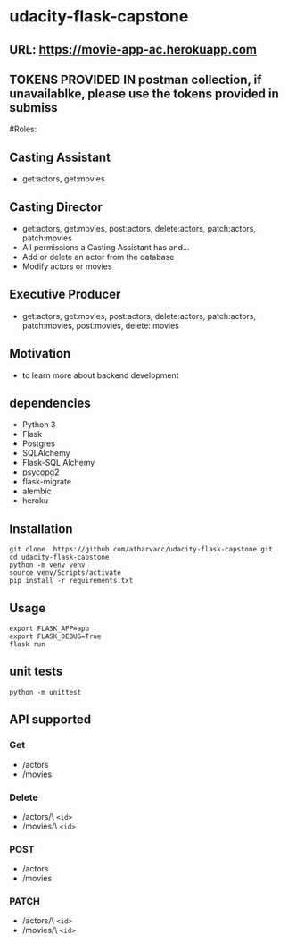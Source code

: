 # udacity-flask-capstone

## URL: https://movie-app-ac.herokuapp.com
## TOKENS PROVIDED IN postman collection, if unavailablke, please use the tokens provided in submiss

#Roles:
## Casting Assistant
- get:actors, get:movies
## Casting Director
- get:actors, get:movies, post:actors, delete:actors, patch:actors, patch:movies
- All permissions a Casting Assistant has and…
- Add or delete an actor from the database
- Modify actors or movies
## Executive Producer
- get:actors, get:movies, post:actors, delete:actors, patch:actors, patch:movies, post:movies, delete: movies

## Motivation
- to learn more about backend development

## dependencies 
- Python 3
- Flask
- Postgres
- SQLAlchemy
- Flask-SQL Alchemy
- psycopg2
- flask-migrate
- alembic 
- heroku 

##  Installation 
```
git clone  https://github.com/atharvacc/udacity-flask-capstone.git
cd udacity-flask-capstone
python -m venv venv
source venv/Scripts/activate
pip install -r requirements.txt
```

## Usage 
```
export FLASK_APP=app
export FLASK_DEBUG=True
flask run 
```

## unit tests 
```
python -m unittest
```

## API supported

### Get 
- /actors
- /movies 

### Delete
- /actors/\ `<id>`
- /movies/\ `<id>`

### POST
- /actors
- /movies

### PATCH
- /actors/\ `<id>`
- /movies/\ `<id>`
